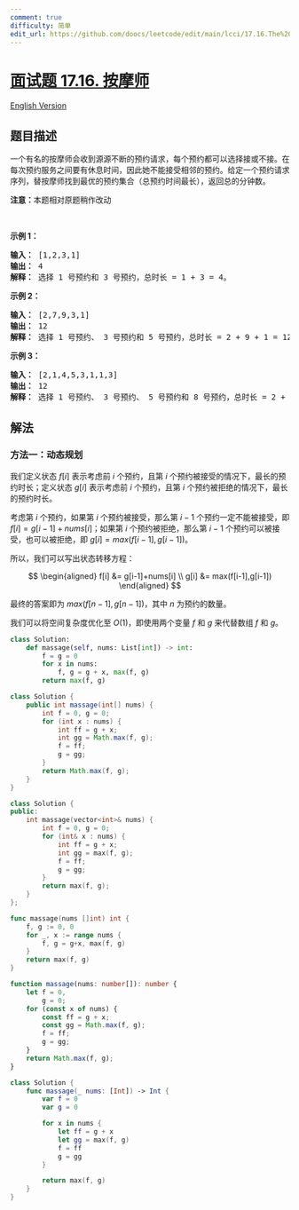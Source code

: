 ```yaml
---
comment: true
difficulty: 简单
edit_url: https://github.com/doocs/leetcode/edit/main/lcci/17.16.The%20Masseuse/README.md
---
```


# [面试题 17.16. 按摩师](https://leetcode.cn/problems/the-masseuse-lcci)

[English Version](/lcci/17.16.The%20Masseuse/README_EN.md)

## 题目描述

<!-- 这里写题目描述 -->
<p>一个有名的按摩师会收到源源不断的预约请求，每个预约都可以选择接或不接。在每次预约服务之间要有休息时间，因此她不能接受相邻的预约。给定一个预约请求序列，替按摩师找到最优的预约集合（总预约时间最长），返回总的分钟数。</p>

<p><strong>注意：</strong>本题相对原题稍作改动</p>

<p>&nbsp;</p>

<p><strong>示例 1：</strong></p>

<pre><strong>输入：</strong> [1,2,3,1]
<strong>输出：</strong> 4
<strong>解释：</strong> 选择 1 号预约和 3 号预约，总时长 = 1 + 3 = 4。
</pre>

<p><strong>示例 2：</strong></p>

<pre><strong>输入：</strong> [2,7,9,3,1]
<strong>输出：</strong> 12
<strong>解释：</strong> 选择 1 号预约、 3 号预约和 5 号预约，总时长 = 2 + 9 + 1 = 12。
</pre>

<p><strong>示例 3：</strong></p>

<pre><strong>输入：</strong> [2,1,4,5,3,1,1,3]
<strong>输出：</strong> 12
<strong>解释：</strong> 选择 1 号预约、 3 号预约、 5 号预约和 8 号预约，总时长 = 2 + 4 + 3 + 3 = 12。
</pre>

## 解法

### 方法一：动态规划

我们定义状态 $f[i]$ 表示考虑前 $i$ 个预约，且第 $i$ 个预约被接受的情况下，最长的预约时长；定义状态 $g[i]$ 表示考虑前 $i$ 个预约，且第 $i$ 个预约被拒绝的情况下，最长的预约时长。

考虑第 $i$ 个预约，如果第 $i$ 个预约被接受，那么第 $i-1$ 个预约一定不能被接受，即 $f[i]=g[i-1]+nums[i]$；如果第 $i$ 个预约被拒绝，那么第 $i-1$ 个预约可以被接受，也可以被拒绝，即 $g[i]=max(f[i-1],g[i-1])$。

所以，我们可以写出状态转移方程：

$$
\begin{aligned}
f[i] &= g[i-1]+nums[i] \\
g[i] &= max(f[i-1],g[i-1])
\end{aligned}
$$

最终的答案即为 $max(f[n-1],g[n-1])$，其中 $n$ 为预约的数量。

我们可以将空间复杂度优化至 $O(1)$，即使用两个变量 $f$ 和 $g$ 来代替数组 $f$ 和 $g$。

<!-- tabs:start -->

```python
class Solution:
    def massage(self, nums: List[int]) -> int:
        f = g = 0
        for x in nums:
            f, g = g + x, max(f, g)
        return max(f, g)
```

```java
class Solution {
    public int massage(int[] nums) {
        int f = 0, g = 0;
        for (int x : nums) {
            int ff = g + x;
            int gg = Math.max(f, g);
            f = ff;
            g = gg;
        }
        return Math.max(f, g);
    }
}
```

```cpp
class Solution {
public:
    int massage(vector<int>& nums) {
        int f = 0, g = 0;
        for (int& x : nums) {
            int ff = g + x;
            int gg = max(f, g);
            f = ff;
            g = gg;
        }
        return max(f, g);
    }
};
```

```go
func massage(nums []int) int {
	f, g := 0, 0
	for _, x := range nums {
		f, g = g+x, max(f, g)
	}
	return max(f, g)
}
```

```ts
function massage(nums: number[]): number {
    let f = 0,
        g = 0;
    for (const x of nums) {
        const ff = g + x;
        const gg = Math.max(f, g);
        f = ff;
        g = gg;
    }
    return Math.max(f, g);
}
```

```swift
class Solution {
    func massage(_ nums: [Int]) -> Int {
        var f = 0
        var g = 0

        for x in nums {
            let ff = g + x
            let gg = max(f, g)
            f = ff
            g = gg
        }

        return max(f, g)
    }
}
```

<!-- tabs:end -->

<!-- end -->
